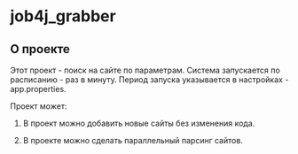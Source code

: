 # job4j_grabber

## О проекте



Этот проект - поиск на сайте по параметрам. Система запускается по расписанию - раз в минуту. 
Период запуска указывается в настройках - app.properties.

Проект может:

1. В проект можно добавить новые сайты без изменения кода.

2. В проекте можно сделать параллельный парсинг сайтов.
